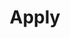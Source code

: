 ---
title: Apply
redirect_to: https://dschool.stanford.edu/classes/designing-machine-learning
menu: true
order: 4
---
